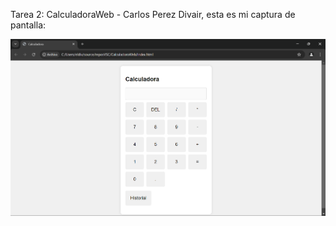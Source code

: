Tarea 2: CalculadoraWeb - Carlos Perez Divair, esta es mi captura de pantalla:

![Mi captura de pantalla](Captura.png)